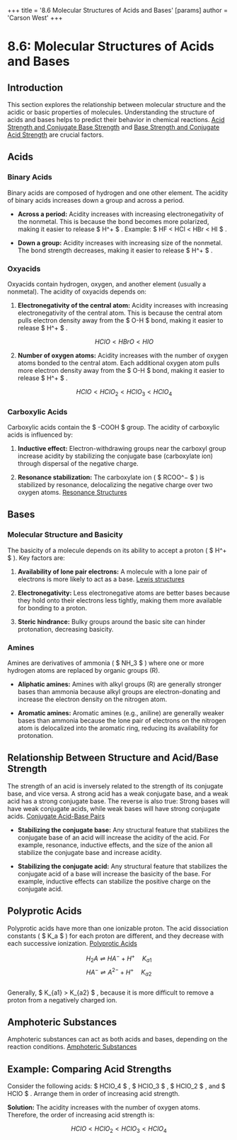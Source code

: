 +++
 title = '8.6 Molecular Structures of Acids and Bases'
[params]
	author = 'Carson West'
+++
# 8.6: Molecular Structures of Acids and Bases

## Introduction

This section explores the relationship between molecular structure and the acidic or basic properties of molecules. Understanding the structure of acids and bases helps to predict their behavior in chemical reactions. [Acid Strength and Conjugate Base Strength](./../acid-strength-and-conjugate-base-strength/) and [Base Strength and Conjugate Acid Strength](./../base-strength-and-conjugate-acid-strength/) are crucial factors.

## Acids

### Binary Acids

Binary acids are composed of hydrogen and one other element. The acidity of binary acids increases down a group and across a period.

*   **Across a period:** Acidity increases with increasing electronegativity of the nonmetal. This is because the bond becomes more polarized, making it easier to release  $ H^+ $ . Example:  $ HF < HCl < HBr < HI $ .

*   **Down a group:** Acidity increases with increasing size of the nonmetal. The bond strength decreases, making it easier to release  $ H^+ $ .

### Oxyacids

Oxyacids contain hydrogen, oxygen, and another element (usually a nonmetal). The acidity of oxyacids depends on:

1.  **Electronegativity of the central atom:** Acidity increases with increasing electronegativity of the central atom. This is because the central atom pulls electron density away from the  $ O-H $  bond, making it easier to release  $ H^+ $ .

     $$ HClO < HBrO < HIO $$  
2.  **Number of oxygen atoms:** Acidity increases with the number of oxygen atoms bonded to the central atom. Each additional oxygen atom pulls more electron density away from the  $ O-H $  bond, making it easier to release  $ H^+ $ .

     $$ HClO < HClO_2 < HClO_3 < HClO_4 $$  
### Carboxylic Acids

Carboxylic acids contain the  $ -COOH $  group. The acidity of carboxylic acids is influenced by:

1.  **Inductive effect:** Electron-withdrawing groups near the carboxyl group increase acidity by stabilizing the conjugate base (carboxylate ion) through dispersal of the negative charge.

2.  **Resonance stabilization:** The carboxylate ion ( $ RCOO^− $ ) is stabilized by resonance, delocalizing the negative charge over two oxygen atoms. [Resonance Structures](./../resonance-structures/)

## Bases

### Molecular Structure and Basicity

The basicity of a molecule depends on its ability to accept a proton ( $ H^+ $ ). Key factors are:

1.  **Availability of lone pair electrons:** A molecule with a lone pair of electrons is more likely to act as a base. [Lewis structures](./../lewis-structures/)

2.  **Electronegativity:** Less electronegative atoms are better bases because they hold onto their electrons less tightly, making them more available for bonding to a proton.

3.  **Steric hindrance:** Bulky groups around the basic site can hinder protonation, decreasing basicity.

### Amines

Amines are derivatives of ammonia ( $ NH_3 $ ) where one or more hydrogen atoms are replaced by organic groups (R).

*   **Aliphatic amines:** Amines with alkyl groups (R) are generally stronger bases than ammonia because alkyl groups are electron-donating and increase the electron density on the nitrogen atom.

*   **Aromatic amines:** Aromatic amines (e.g., aniline) are generally weaker bases than ammonia because the lone pair of electrons on the nitrogen atom is delocalized into the aromatic ring, reducing its availability for protonation.

## Relationship Between Structure and Acid/Base Strength

The strength of an acid is inversely related to the strength of its conjugate base, and vice versa.  A strong acid has a weak conjugate base, and a weak acid has a strong conjugate base. The reverse is also true: Strong bases will have weak conjugate acids, while weak bases will have strong conjugate acids. [Conjugate Acid-Base Pairs](./../conjugate-acid-base-pairs/)

*   **Stabilizing the conjugate base:** Any structural feature that stabilizes the conjugate base of an acid will increase the acidity of the acid. For example, resonance, inductive effects, and the size of the anion all stabilize the conjugate base and increase acidity.

*   **Stabilizing the conjugate acid:** Any structural feature that stabilizes the conjugate acid of a base will increase the basicity of the base. For example, inductive effects can stabilize the positive charge on the conjugate acid.

## Polyprotic Acids

Polyprotic acids have more than one ionizable proton. The acid dissociation constants ( $ K_a $ ) for each proton are different, and they decrease with each successive ionization. [Polyprotic Acids](./../polyprotic-acids/)

 $$ H_2A \rightleftharpoons HA^- + H^+ \quad K_{a1} $$   $$ HA^- \rightleftharpoons A^{2-} + H^+ \quad K_{a2} $$  
Generally,  $ K_{a1} > K_{a2} $ , because it is more difficult to remove a proton from a negatively charged ion.

## Amphoteric Substances

Amphoteric substances can act as both acids and bases, depending on the reaction conditions. [Amphoteric Substances](./../amphoteric-substances/)

## Example: Comparing Acid Strengths

Consider the following acids:  $ HClO_4 $ ,  $ HClO_3 $ ,  $ HClO_2 $ , and  $ HClO $ . Arrange them in order of increasing acid strength.

**Solution:** The acidity increases with the number of oxygen atoms. Therefore, the order of increasing acid strength is:

 $$ HClO < HClO_2 < HClO_3 < HClO_4 $$  